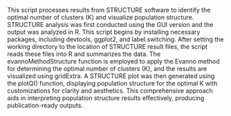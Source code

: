 This script processes results from STRUCTURE software to identify the optimal number of clusters (K) and visualize population structure. STRUCTURE analysis was first conducted using the GUI version and the output was analyzed in R. This script begins by installing necessary packages, including devtools, ggplot2, and label.switching. After setting the working directory to the location of STRUCTURE result files, the script reads these files into R and summarizes the data. The evannoMethodStructure function is employed to apply the Evanno method for determining the optimal number of clusters (K), and the results are visualized using gridExtra. A STRUCTURE plot was then generated using the plotQ() function, displaying population structure for the optimal K with customizations for clarity and aesthetics. This comprehensive approach aids in interpreting population structure results effectively, producing publication-ready outputs.
